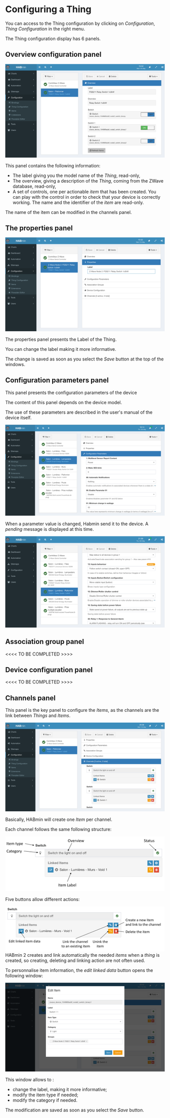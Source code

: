 # Configuring a Thing
You can access to the Thing configuration by clicking on *Configuration*, *Thing Configuration* in the right menu.

The Thing configuration display has 6 panels.

## Overview configuration panel

![](add-node-25.png)

This panel contains the following information:
* The label giving you the model name of the *Thing*, read-only,
* The overview, giving a description of the *Thing*, coming from the ZWave database, read-only,
* A set of controls, one per actionable *item* that has been created. You can play with the control in order to check that your device is correctly working. The name and the identifier of the *item* are read-only.

> 
The name of the item can be modified in the channels panel.

## The properties panel

![](add-node-20.png)

The properties panel presents the Label of the Thing.

You can change the label making it more informative.

The change is saved as soon as you select the *Save* button at the top of the windows.

## Configuration parameters panel

This panel presents the configuration parameters of the device

The content of this panel depends on the device model.

The use of these parameters are described in the user's manual of the device itself.

![](add-node-26.png)

When a parameter value is changed, Habmin send it to the device. A *pending* message is displayed  at this time.

![](add-node-27.png)


## Association group panel

<<<< TO BE COMPLETED >>>>

## Device configuration panel

<<<< TO BE COMPLETED >>>>


## Channels panel

This panel is the key panel to configure the *Items*, as the channels are the link between *Things* and *Items*.

![](add-node-35.png)

Basically, HABmin will create one *Item* per channel.

Each channel follows the same following structure:

![](thing-channels-1.png)

Five buttons allow different actions:

![](thing-channels-2.png)
HABmin 2 creates and link automatically the needed *items* when a *thing* is created, so creating, deleting and linking action are not often used.

To personnalise item information, the *edit linked data* button opens the following window:

![](add-node-40.png)

This window allows to :
* change the label, making it more informative;
* modify the item type if needed;
* modify the category if needed.

The modification are saved as soon as you select the *Save* button.











